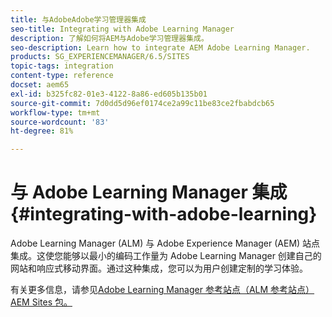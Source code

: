 ```yaml
---
title: 与AdobeAdobe学习管理器集成
seo-title: Integrating with Adobe Learning Manager
description: 了解如何将AEM与Adobe学习管理器集成。
seo-description: Learn how to integrate AEM Adobe Learning Manager.
products: SG_EXPERIENCEMANAGER/6.5/SITES
topic-tags: integration
content-type: reference
docset: aem65
exl-id: b325fc82-01e3-4122-8a86-ed605b135b01
source-git-commit: 7d0dd5d96ef0174ce2a99c11be83ce2fbabdcb65
workflow-type: tm+mt
source-wordcount: '83'
ht-degree: 81%

---
```


# 与 Adobe Learning Manager 集成{#integrating-with-adobe-learning}

Adobe Learning Manager (ALM) 与 Adobe Experience Manager (AEM) 站点集成。这使您能够以最小的编码工作量为 Adobe Learning Manager 创建自己的网站和响应式移动界面。通过这种集成，您可以为用户创建定制的学习体验。

有关更多信息，请参见[Adobe Learning Manager 参考站点（ALM 参考站点）AEM Sites 包。](https://helpx.adobe.com/cn/learning-manager/adobe-learning-manager-integration-aem.html)
